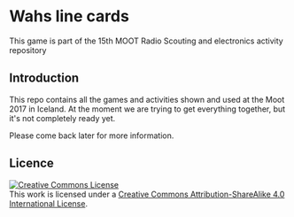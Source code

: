# Wahs line cards
This game is part of the 15th MOOT Radio Scouting and electronics activity repository

## Introduction

This repo contains all the games and activities shown and used at the Moot 2017 in Iceland. 
At the moment we are trying to get everything together, but it's not completely ready yet. 

Please come back later for more information.


## Licence
<a rel="license" href="http://creativecommons.org/licenses/by-sa/4.0/"><img alt="Creative Commons License" style="border-width:0" src="https://i.creativecommons.org/l/by-sa/4.0/80x15.png" /></a><br />This work is licensed under a <a rel="license" href="http://creativecommons.org/licenses/by-sa/4.0/">Creative Commons Attribution-ShareAlike 4.0 International License</a>.